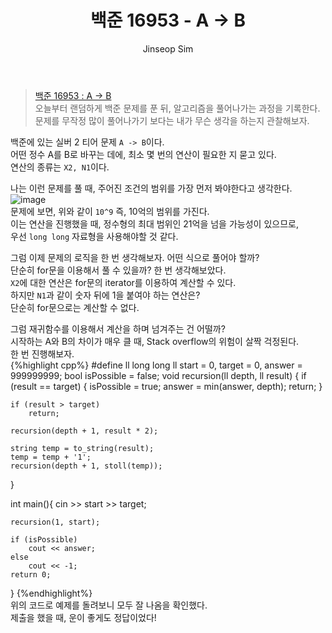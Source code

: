 ﻿---
layout: post
title: "백준 16953 - A -> B"
categories: Baekjoon
tags: [cpp]
author:
  - Jinseop Sim
---
> [백준 16953 : A -> B](https://www.acmicpc.net/problem/16953)  
오늘부터 랜덤하게 백준 문제를 푼 뒤, 알고리즘을 풀어나가는 과정을 기록한다.  
문제를 무작정 많이 풀어나가기 보다는 내가 무슨 생각을 하는지 관찰해보자.  

백준에 있는 실버 2 티어 문제 ```A -> B```이다.  
어떤 정수 A를 B로 바꾸는 데에, 최소 몇 번의 연산이 필요한 지 묻고 있다.  
연산의 종류는 ```X2, N1```이다.  

나는 이런 문제를 풀 때, 주어진 조건의 범위를 가장 먼저 봐야한다고 생각한다.  
![image](https://github.com/Jinseop-Sim/Jinseop-Sim.github.io/assets/71700079/3278489d-d540-45f3-9363-80cf29917af8)  
문제에 보면, 위와 같이 ```10^9``` 즉, 10억의 범위를 가진다.  
이는 연산을 진행했을 때, 정수형의 최대 범위인 21억을 넘을 가능성이 있으므로,  
우선 ```long long``` 자료형을 사용해야할 것 같다.  

그럼 이제 문제의 로직을 한 번 생각해보자. 어떤 식으로 풀어야 할까?  
단순히 for문을 이용해서 풀 수 있을까? 한 번 생각해보았다.  
```X2```에 대한 연산은 for문의 iterator를 이용하여 계산할 수 있다.  
하지만 ```N1```과 같이 숫자 뒤에 1을 붙여야 하는 연산은?  
단순히 for문으로는 계산할 수 없다.  

그럼 재귀함수를 이용해서 계산을 하며 넘겨주는 건 어떨까?  
시작하는 A와 B의 차이가 매우 클 때, Stack overflow의 위험이 살짝 걱정된다.  
한 번 진행해보자.  
{%highlight cpp%}
#define ll long long
ll start = 0, target = 0, answer = 999999999;
bool isPossible = false;
void recursion(ll depth, ll result) {
    if (result == target) {
        isPossible = true;
        answer = min(answer, depth);
        return;
    }

    if (result > target)
        return;

    recursion(depth + 1, result * 2);

    string temp = to_string(result);
    temp = temp + '1';
    recursion(depth + 1, stoll(temp));
}

int main(){
    cin >> start >> target;
    
    recursion(1, start);

    if (isPossible)
        cout << answer;
    else
        cout << -1;
    return 0;
}
{%endhighlight%}  
위의 코드로 예제를 돌려보니 모두 잘 나옴을 확인했다.  
제출을 했을 때, 운이 좋게도 정답이었다!  
